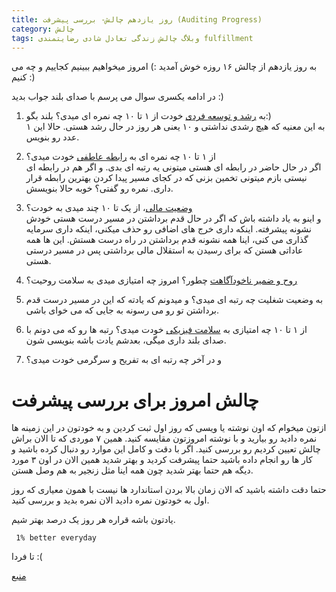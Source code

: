 ```yaml
---
title: روز یازدهم چالش- بررسی پیشرفت (Auditing Progress)
category: چالش
tags: وبلاگ چالش زندگی تعادل شادی رضایتمندی fulfillment 
---
```



به روز یازدهم از چالش ۱۶ روزه خوش آمدید :) امروز میخواهیم ببینیم کجاییم و چه می کنیم :)

در ادامه یکسری سوال می پرسم با صدای بلند جواب بدید :)

 1. به [رشد و توسعه فردی](https://spacelover.ir/wheel-of-life/) خودت از ۱ تا ۱۰ چه نمره ای میدی؟ بلند بگو:)<br/>
  ۱ به این معنیه که هیچ رشدی نداشتی و ۱۰ یعنی هر روز در حال رشد هستی. حالا این عدد رو بنویس.
 
 2. از ۱ تا ۱۰ چه نمره ای به [رابطه عاطفی](https://spacelover.ir/intimate-relationship/) خودت میدی؟ <br/>اگر در حال حاضر در رابطه ای هستی میتونی یه رتبه ای بدی. و اگر هم در رابطه ای نیستی بازم میتونی تخمین بزنی که در کجای مسیر پیدا کردن بهترین رابطه قرار داری. نمره رو گفتی؟ خوبه حالا بنویسش.
 
 3. [وضعیت مالی](URL)، از یک تا ۱۰ چند میدی به خودت؟ <br/>و اینو به یاد داشته باش که اگر در حال قدم برداشتن در مسیر درست هستی خودش نشونه پیشرفته. اینکه داری خرج های اضافی رو حذف میکنی، اینکه داری سرمایه گذاری می کنی، اینا همه نشونه قدم برداشتن در راه درست هستش. این ها همه عاداتی هستن که برای رسیدن به استقلال مالی برداشتی پس در مسیر درستی هستی.

4. [روح و ضمیر ناخودآگاهت](URL) چطور؟ امروز چه امتیازی میدی به سلامت روحیت؟

5. به وضعیت شغلیت چه رتبه ای میدی؟ و میدونم که یادته که این در مسیر درست قدم برداشتن تو رو می رسونه به جایی که می خوای باشی.

6. از ۱ تا ۱۰ چه امتیازی به [سلامت فیزیکی](URL) خودت میدی؟ رتبه ها رو که می دونم با صدای بلند داری میگی، بعدشم یادت باشه بنویسی شون.

7. و در آخر چه رتبه ای به تفریح و سرگرمی خودت میدی؟

# چالش امروز برای بررسی پیشرفت


ازتون میخوام که اون نوشته یا ویسی که روز اول ثبت کردین و به خودتون در این زمینه ها نمره دادید رو بیارید و با نوشته امروزتون مقایسه کنید. همین ۷ موردی که تا الان براش چالش تعیین کردیم رو بررسی کنید. اگر با دقت و کامل این موارد رو دنبال کرده باشید و کار ها رو انجام داده باشید حتما پیشرفت کردید و بهتر شدید همین الان در اون ۳ مورد دیگه هم حتما بهتر شدید چون همه اینا مثل زنجیر به هم وصل هستن.

حتما دقت داشته باشید که الان زمان بالا بردن استاندارد ها نیست با همون معیاری که روز اول به خودتون نمره دادید الان نمره بدید و بررسی کنید.

یادتون باشه قراره هر روز یک درصد بهتر شیم.

     1% better everyday 

تا فردا :(

[منبع](https://titaniumsuccess.com/podcast/auditing-your-progress/)























